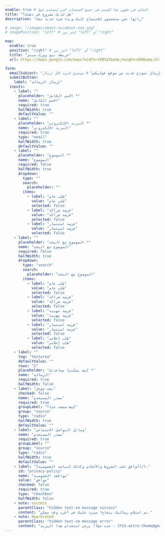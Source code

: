 ```yaml
---
enable: true # التحكم في ظهور هذا القسم في جميع الصفحات التي يُستخدم فيها
title: "هل لديك مشروع في ذهنك؟"
description: "رائع! نحن متحمسون للاستماع إليك وبدء شيء جديد معك"

# image: "/images/about-us/about-one.jpg"
# imagePosition: "left" # اختر بين "left" أو "right"

map:
  enable: true
  position: "right" # اختر بين "left" أو "right"
  title: "خريطة نيو وورك سيتي"
  url: https://maps.google.com/maps?width=100%25&amp;height=600&amp;hl=ar&amp;q=1%20Grafton%20Street,%20Dublin,%20Ireland+(اسم%20شركتي)&amp;t=&amp;z=14&amp;ie=UTF8&amp;iwloc=B&amp;output=embed

form:
  emailSubject: "إرسال نموذج جديد من موقع فوليكس" # موضوع البريد لكل إرسال
  submitButton:
    label: "إرسال الرسالة"
  inputs:
    - label: ""
      placeholder: "الاسم الكامل *"
      name: "الاسم الكامل"
      required: true
      halfWidth: true
      defaultValue: ""
    - label: ""
      placeholder: "البريد الإلكتروني *"
      name: "البريد الإلكتروني"
      required: true
      type: "email"
      halfWidth: true
      defaultValue: ""
    - label: ""
      placeholder: "الموضوع *"
      name: "الموضوع"
      required: false
      halfWidth: true
      dropdown:
        type: ""
        search:
          placeholder: ""
        items:
          - label: "طلب عام"
            value: "طلب عام"
            selected: false
          - label: "فرصة شراكة"
            value: "فرصة شراكة"
            selected: false
          - label: "فرصة استثمار"
            value: "فرصة استثمار"
            selected: false
    - label: ""
      placeholder: "الموضوع مع البحث *"
      name: "الموضوع مع البحث"
      required: false
      halfWidth: true
      dropdown:
        type: "search"
        search:
          placeholder: "الموضوع مع البحث"
        items:
          - label: "طلب عام"
            value: "طلب عام"
            selected: false
          - label: "فرصة شراكة"
            value: "فرصة شراكة"
            selected: false
          - label: "فرصة مهنية"
            value: "فرصة مهنية"
            selected: false
          - label: "فرصة استثمار"
            value: "فرصة استثمار"
            selected: false
          - label: "طلب إعلامي"
            value: "طلب إعلامي"
            selected: false
    - label: ""
      tag: "textarea"
      defaultValue: ""
      rows: "2"
      placeholder: "كيف يمكننا مساعدتك *"
      name: "الرسالة"
      required: true
      halfWidth: false
    - label: "بحث جوجل"
      checked: false
      name: "مصدر المستخدم"
      required: true
      groupLabel: "كيف سمعت عنا؟"
      group: "source"
      type: "radio"
      halfWidth: true
      defaultValue: ""
    - label: "وسائل التواصل الاجتماعي"
      name: "مصدر المستخدم"
      required: true
      groupLabel: ""
      group: "source"
      type: "radio"
      halfWidth: true
      defaultValue: ""
    - label: "أوافق على الشروط والأحكام وكذلك [سياسة الخصوصية](/)."
      id: "privacy-policy"
      name: "موافقة الخصوصية"
      value: "موافق"
      checked: false
      required: true
      type: "checkbox"
      halfWidth: false
    - note: success
      parentClass: "hidden text-sm message success"
      content: "تم استلام رسالتك بنجاح! سنرد عليك في أقرب وقت ممكن."
    - note: deprecated
      parentClass: "hidden text-sm message error"
      content: "حدث خطأ! يرجى استخدام هذا البريد - [FSS-astro-theme@gmail.com](mailto:FSS-astro-theme@gmail.com) لإرسال طلب الدعم!"
---
```

